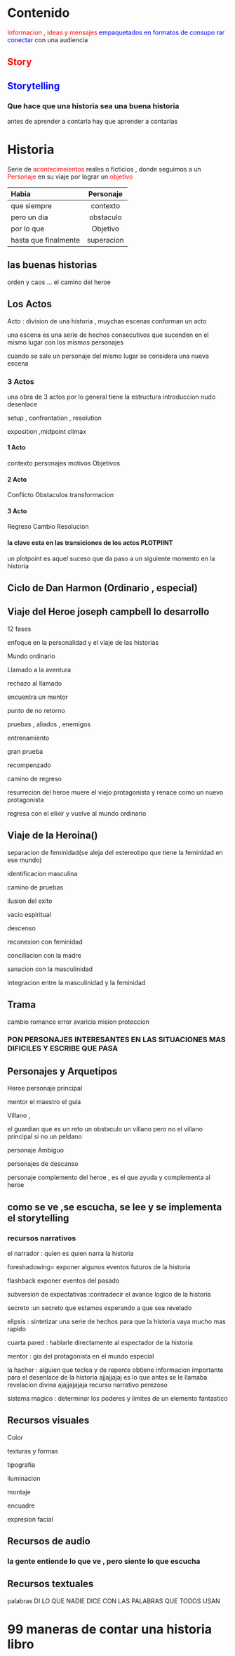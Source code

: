 

# Contenido

<span style="color:red"> Informacion , ideas y mensajes </span><span style="color:blue"> empaquetados en formatos de consupo rar conectar </span> con una audiencia


 




## <span style="color:red"> Story</span>

## <span style="color:blue"> Storytelling </span>


### Que hace que una historia sea una buena historia

antes de aprender a contarla hay que aprender a contarlas

 

# Historia
Serie de <span style="color:red"> acontecimeientos </span> 
reales o ficticios , donde seguimos a un <span style="color:red"> Personaje </span> en su viaje por lograr un <span style="color:red"> objetivo </span> 





| Habia       | Personaje     |
| :------------- | :----------: |
|  que siempre | contexto   | 
| pero un dia   | obstaculo | 
| por lo que   | Objetivo | 
| hasta que finalmente   | superacion | 

## las buenas historias
orden y caos ... el camino del heroe

## Los Actos 
Acto  : division de una historia ,  muychas escenas conforman un acto

una escena es una serie de hechos consecutivos que sucenden en el mismo lugar con los mismos personajes

cuando se sale un personaje del mismo lugar se considera una nueva escena


### 3 Actos

una obra de 3 actos por lo general tiene  la estructura  introduccion nudo desenlace

setup , confrontation , resolution 

exposition ,midpoint climax


#### 1 Acto

contexto
personajes
motivos 
Objetivos

#### 2 Acto

Conflicto
Obstaculos
transformacion 


#### 3 Acto 
 Regreso 
 Cambio 
 Resolucion

 #### la clave esta en las transiciones de los actos    PLOTPIINT 


un plotpoint es aquel suceso que da paso a un siguiente momento en la historia 


 ## Ciclo de Dan Harmon (Ordinario , especial)

 ## Viaje del Heroe joseph campbell lo desarrollo
 
 12 fases 

 enfoque en la personalidad y el viaje de las historias 

 Mundo ordinario

 Llamado a la aventura

 rechazo al llamado

 encuentra un mentor

 punto de no retorno

 pruebas , aliados , enemigos

 entrenamiento

 gran prueba

 recompenzado

 camino de regreso

 resurrecion del heroe muere el viejo protagonista y renace como un nuevo protagonista 


 regresa con el elixir y  vuelve al mundo ordinario


 ## Viaje de la Heroina()

 separacion de feminidad(se aleja del estereotipo que tiene la feminidad en ese mundo)

 identificacion masculina

 camino de pruebas

 ilusion del exito

 vacio espiritual

descenso

reconexion con feminidad



conciliacion con la madre

sanacion con la masculinidad

integracion entre la masculinidad y la feminidad


## Trama 
cambio 
romance
error
avaricia
mision
proteccion

### PON PERSONAJES INTERESANTES EN LAS SITUACIONES MAS DIFICILES Y ESCRIBE QUE PASA

## Personajes y Arquetipos

Heroe personaje principal

mentor el maestro el guia

Villano , 

el guardian que es un reto un obstaculo un villano pero no el villano principal si no un peldano

personaje Ambiguo

personajes de descanso

personaje complemento del heroe , es el que ayuda y complementa al heroe


## como se ve ,se  escucha, se lee y se implementa el storytelling

### recursos narrativos
el narrador : quien es quien narra la historia  

foreshadowing= exponer algunos eventos futuros de la historia
 
flashback exponer eventos del pasado

subversion de expectativas :contradecir el avance logico de la historia 

secreto :un secreto que estamos esperando a que sea revelado

elipsis : sintetizar una serie de hechos para que la historia vaya mucho mas rapido

cuarta pared : hablarle directamente al espectador de la historia

mentor : gia del protagonista en el mundo especial

la hacher : alguien que teclea y de repente obtiene informacion importante para el desenlace de la historia ajjajjajaj es lo que antes se le llamaba revelacion divina ajajjajajaja recurso narrativo perezoso


sistema magico : determinar los poderes y limites de un elemento fantastico

## Recursos visuales

Color

texturas y formas

tipografia

iluminacion

montaje

encuadre

expresion facial


## Recursos de audio

### la gente entiende lo que ve  , pero siente lo que escucha

## Recursos textuales

palabras
 DI LO QUE NADIE DICE CON LAS PALABRAS QUE TODOS USAN


 # 99 maneras de contar una historia  libro